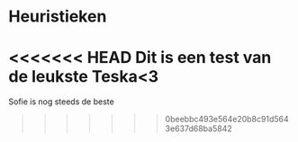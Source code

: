 # Heuristieken
<<<<<<< HEAD
Dit is een test van de leukste Teska<3
=======

Sofie is nog steeds de beste
>>>>>>> 0beebbc493e564e20b8c91d5643e637d68ba5842

